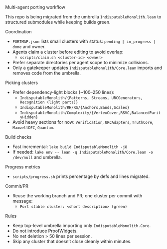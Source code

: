 Multi-agent porting workflow

This repo is being migrated from the umbrella `IndisputableMonolith.lean` to structured submodules while keeping builds green.

Coordination
- `PORTMAP.json` lists small clusters with status: `pending | in_progress | done` and owner.
- Agents claim a cluster before editing to avoid overlap:
  - `scripts/claim.sh <cluster-id> <owner>`
- Prefer separate directories per agent scope to minimize collisions.
- Only a gatekeeper updates `IndisputableMonolith/Core.lean` imports and removes code from the umbrella.

Picking clusters
- Prefer dependency-light blocks (~100–250 lines):
  - `IndisputableMonolith/{Patterns, Streams, URCGenerators, Recognition (light parts)}`
  - `IndisputableMonolith/RH/RS/{Anchors,Bands,Scales}`
  - `IndisputableMonolith/Complexity/{VertexCover,RSVC,BalancedParityHidden}`
- Avoid heavy sections for now: `Verification`, `URCAdapters`, `TruthCore`, `MaxwellDEC`, `Quantum`.

Build checks
- Fast incremental: `lake build IndisputableMonolith -j8`
- If needed: `lake env -- lean -q IndisputableMonolith/Core.lean -o /dev/null` and umbrella.

Progress metrics
- `scripts/progress.sh` prints percentage by defs and lines migrated.

Commit/PR
- Reuse the working branch and PR; one cluster per commit with message:
  - `Port stable cluster: <short description> (green)`

Rules
- Keep top-level umbrella importing only `IndisputableMonolith.Core`.
- Do not introduce ProofWidgets.
- No net deletion > 50 lines per session.
- Skip any cluster that doesn’t close cleanly within minutes.



